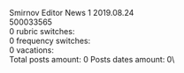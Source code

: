 Smirnov	Editor News 1 2019.08.24\
500033565\
0 rubric switches:\
0 frequency switches:\
0 vacations:\
Total posts amount: 0	Posts dates amount: 0\
